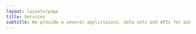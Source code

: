 ```yaml
---
layout: layouts/page
title: Services
subtitle: We provide a several applictaions, data sets and APIs for public use.
---
```

